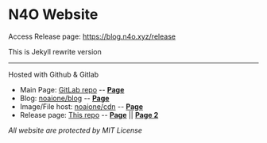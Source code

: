 # N4O Website

Access Release page: https://blog.n4o.xyz/release

This is Jekyll rewrite version

---

Hosted with Github & Gitlab
- Main Page: [GitLab repo](https://gitlab.com/noaione/noaione.gitlab.io) -- **[Page](https://n4o.xyz)**
- Blog: [noaione/blog](https://github.com/noaione/blog) -- **[Page](https://blog.n4o.xyz/blog)**
- Image/File host: [noaione/cdn](https://github.com/noaione/cdn) -- **[Page](https://p.n4o.xyz)**
- Release page: [This repo](#) -- **[Page](https://blog.n4o.xyz)** || **[Page 2](https://blog.n4o.xyz/release)**


*All website are protected by MIT License*

